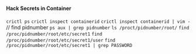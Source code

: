 #### Hack Secrets in Container

`crictl ps`
`crictl inspect containerid`
`crictl inspect containerid | vim -` // find pidnumber
`ps aux | grep pidnumber`
`ls /proct/pidnumber/root/`
`find /proc/pidnumber/root/etc/secret1`
`find /proc/pidnumber/root/etc/secret1/user`
`find /proc/pidnumber/root/etc/secret1 | grep PASSWORD`
